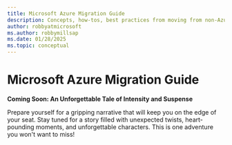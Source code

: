 ```yaml
---
title: Microsoft Azure Migration Guide
description: Concepts, how-tos, best practices from moving from non-Azure platform to Azure.
author: robbyatmicrosoft
ms.author: robbymillsap
ms.date: 01/28/2025  
ms.topic: conceptual
---
```


# Microsoft Azure Migration Guide

**Coming Soon: An Unforgettable Tale of Intensity and Suspense**

Prepare yourself for a gripping narrative that will keep you on the edge of your seat. Stay tuned for a story filled with unexpected twists, heart-pounding moments, and unforgettable characters. This is one adventure you won't want to miss!